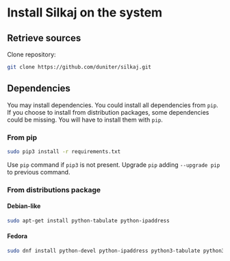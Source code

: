 # Install Silkaj on the system

## Retrieve sources
Clone repository:
```bash
git clone https://github.com/duniter/silkaj.git
```

## Dependencies
You may install dependencies.
You could install all dependencies from `pip`.
If you choose to install from distribution packages, some dependencies could be missing.
You will have to install them with `pip`.

### From pip
```bash
sudo pip3 install -r requirements.txt
```
Use `pip` command if `pip3` is not present.
Upgrade `pip` adding `--upgrade pip` to previous command.

### From distributions package
#### Debian-like
```bash
sudo apt-get install python-tabulate python-ipaddress
```

#### Fedora
```bash
sudo dnf install python-devel python-ipaddress python3-tabulate python3-pynacl python3-devel python-pyaes
```
